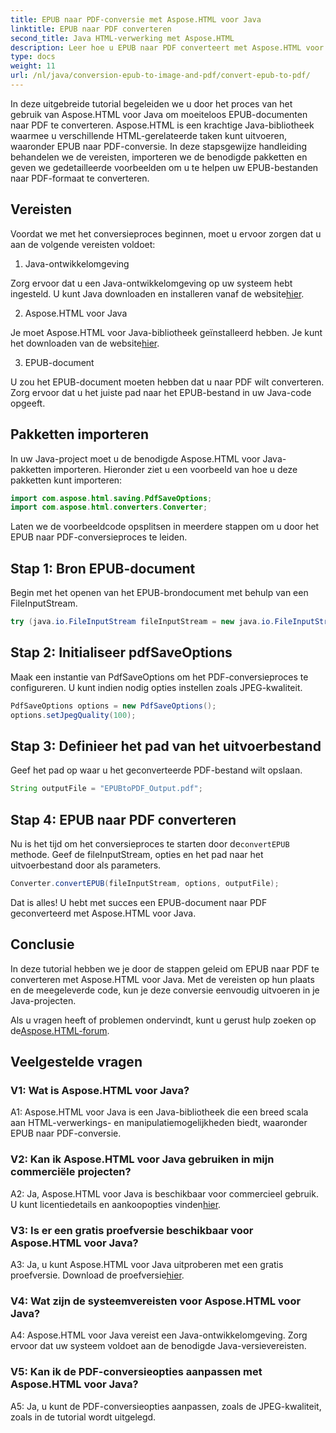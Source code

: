 ```yaml
---
title: EPUB naar PDF-conversie met Aspose.HTML voor Java
linktitle: EPUB naar PDF converteren
second_title: Java HTML-verwerking met Aspose.HTML
description: Leer hoe u EPUB naar PDF converteert met Aspose.HTML voor Java. Deze stapsgewijze handleiding behandelt vereisten, pakketimporten en codevoorbeelden. Ga aan de slag met EPUB naar PDF-conversie.
type: docs
weight: 11
url: /nl/java/conversion-epub-to-image-and-pdf/convert-epub-to-pdf/
---
```

In deze uitgebreide tutorial begeleiden we u door het proces van het gebruik van Aspose.HTML voor Java om moeiteloos EPUB-documenten naar PDF te converteren. Aspose.HTML is een krachtige Java-bibliotheek waarmee u verschillende HTML-gerelateerde taken kunt uitvoeren, waaronder EPUB naar PDF-conversie. In deze stapsgewijze handleiding behandelen we de vereisten, importeren we de benodigde pakketten en geven we gedetailleerde voorbeelden om u te helpen uw EPUB-bestanden naar PDF-formaat te converteren.

## Vereisten

Voordat we met het conversieproces beginnen, moet u ervoor zorgen dat u aan de volgende vereisten voldoet:

1. Java-ontwikkelomgeving

 Zorg ervoor dat u een Java-ontwikkelomgeving op uw systeem hebt ingesteld. U kunt Java downloaden en installeren vanaf de website[hier](https://www.oracle.com/java/).

2. Aspose.HTML voor Java

 Je moet Aspose.HTML voor Java-bibliotheek geïnstalleerd hebben. Je kunt het downloaden van de website[hier](https://releases.aspose.com/html/java/).

3. EPUB-document

U zou het EPUB-document moeten hebben dat u naar PDF wilt converteren. Zorg ervoor dat u het juiste pad naar het EPUB-bestand in uw Java-code opgeeft.

## Pakketten importeren

In uw Java-project moet u de benodigde Aspose.HTML voor Java-pakketten importeren. Hieronder ziet u een voorbeeld van hoe u deze pakketten kunt importeren:

```java
import com.aspose.html.saving.PdfSaveOptions;
import com.aspose.html.converters.Converter;
```

Laten we de voorbeeldcode opsplitsen in meerdere stappen om u door het EPUB naar PDF-conversieproces te leiden.

## Stap 1: Bron EPUB-document

Begin met het openen van het EPUB-brondocument met behulp van een FileInputStream.

```java
try (java.io.FileInputStream fileInputStream = new java.io.FileInputStream("input.epub")) {
```

## Stap 2: Initialiseer pdfSaveOptions

Maak een instantie van PdfSaveOptions om het PDF-conversieproces te configureren. U kunt indien nodig opties instellen zoals JPEG-kwaliteit.

```java
PdfSaveOptions options = new PdfSaveOptions();
options.setJpegQuality(100);
```

## Stap 3: Definieer het pad van het uitvoerbestand

Geef het pad op waar u het geconverteerde PDF-bestand wilt opslaan.

```java
String outputFile = "EPUBtoPDF_Output.pdf";
```

## Stap 4: EPUB naar PDF converteren

 Nu is het tijd om het conversieproces te starten door de`convertEPUB` methode. Geef de fileInputStream, opties en het pad naar het uitvoerbestand door als parameters.

```java
Converter.convertEPUB(fileInputStream, options, outputFile);
```

Dat is alles! U hebt met succes een EPUB-document naar PDF geconverteerd met Aspose.HTML voor Java.

## Conclusie

In deze tutorial hebben we je door de stappen geleid om EPUB naar PDF te converteren met Aspose.HTML voor Java. Met de vereisten op hun plaats en de meegeleverde code, kun je deze conversie eenvoudig uitvoeren in je Java-projecten.

 Als u vragen heeft of problemen ondervindt, kunt u gerust hulp zoeken op de[Aspose.HTML-forum](https://forum.aspose.com/).

## Veelgestelde vragen

### V1: Wat is Aspose.HTML voor Java?

A1: Aspose.HTML voor Java is een Java-bibliotheek die een breed scala aan HTML-verwerkings- en manipulatiemogelijkheden biedt, waaronder EPUB naar PDF-conversie.

### V2: Kan ik Aspose.HTML voor Java gebruiken in mijn commerciële projecten?

 A2: Ja, Aspose.HTML voor Java is beschikbaar voor commercieel gebruik. U kunt licentiedetails en aankoopopties vinden[hier](https://purchase.aspose.com/buy).

### V3: Is er een gratis proefversie beschikbaar voor Aspose.HTML voor Java?

 A3: Ja, u kunt Aspose.HTML voor Java uitproberen met een gratis proefversie. Download de proefversie[hier](https://releases.aspose.com/html/java).

### V4: Wat zijn de systeemvereisten voor Aspose.HTML voor Java?

A4: Aspose.HTML voor Java vereist een Java-ontwikkelomgeving. Zorg ervoor dat uw systeem voldoet aan de benodigde Java-versievereisten.

### V5: Kan ik de PDF-conversieopties aanpassen met Aspose.HTML voor Java?

A5: Ja, u kunt de PDF-conversieopties aanpassen, zoals de JPEG-kwaliteit, zoals in de tutorial wordt uitgelegd.